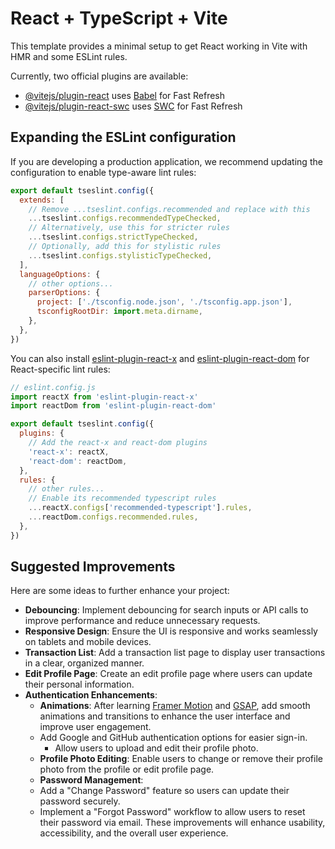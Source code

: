 # React + TypeScript + Vite

This template provides a minimal setup to get React working in Vite with HMR and some ESLint rules.

Currently, two official plugins are available:

- [@vitejs/plugin-react](https://github.com/vitejs/vite-plugin-react/blob/main/packages/plugin-react) uses [Babel](https://babeljs.io/) for Fast Refresh
- [@vitejs/plugin-react-swc](https://github.com/vitejs/vite-plugin-react/blob/main/packages/plugin-react-swc) uses [SWC](https://swc.rs/) for Fast Refresh

## Expanding the ESLint configuration

If you are developing a production application, we recommend updating the configuration to enable type-aware lint rules:

```js
export default tseslint.config({
  extends: [
    // Remove ...tseslint.configs.recommended and replace with this
    ...tseslint.configs.recommendedTypeChecked,
    // Alternatively, use this for stricter rules
    ...tseslint.configs.strictTypeChecked,
    // Optionally, add this for stylistic rules
    ...tseslint.configs.stylisticTypeChecked,
  ],
  languageOptions: {
    // other options...
    parserOptions: {
      project: ['./tsconfig.node.json', './tsconfig.app.json'],
      tsconfigRootDir: import.meta.dirname,
    },
  },
})
```

You can also install [eslint-plugin-react-x](https://github.com/Rel1cx/eslint-react/tree/main/packages/plugins/eslint-plugin-react-x) and [eslint-plugin-react-dom](https://github.com/Rel1cx/eslint-react/tree/main/packages/plugins/eslint-plugin-react-dom) for React-specific lint rules:

```js
// eslint.config.js
import reactX from 'eslint-plugin-react-x'
import reactDom from 'eslint-plugin-react-dom'

export default tseslint.config({
  plugins: {
    // Add the react-x and react-dom plugins
    'react-x': reactX,
    'react-dom': reactDom,
  },
  rules: {
    // other rules...
    // Enable its recommended typescript rules
    ...reactX.configs['recommended-typescript'].rules,
    ...reactDom.configs.recommended.rules,
  },
})
```



## Suggested Improvements

Here are some ideas to further enhance your project:

- **Debouncing**: Implement debouncing for search inputs or API calls to improve performance and reduce unnecessary requests.
- **Responsive Design**: Ensure the UI is responsive and works seamlessly on tablets and mobile devices.
- **Transaction List**: Add a transaction list page to display user transactions in a clear, organized manner.
- **Edit Profile Page**: Create an edit profile page where users can update their personal information.
- **Authentication Enhancements**:
  - **Animations**: After learning [Framer Motion](https://www.framer.com/motion/) and [GSAP](https://gsap.com/), add smooth animations and transitions to enhance the user interface and improve user engagement.
  - Add Google and GitHub authentication options for easier sign-in.
    - Allow users to upload and edit their profile photo.
  - **Profile Photo Editing**: Enable users to change or remove their profile photo from the profile or edit profile page.
  - **Password Management**:
  - Add a "Change Password" feature so users can update their password securely.
  - Implement a "Forgot Password" workflow to allow users to reset their password via email.
These improvements will enhance usability, accessibility, and the overall user experience.